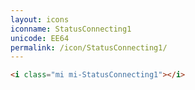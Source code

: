 ```yaml
---
layout: icons
iconname: StatusConnecting1
unicode: EE64
permalink: /icon/StatusConnecting1/
---
```


``` html
<i class="mi mi-StatusConnecting1"></i>
```
